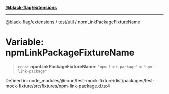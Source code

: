 [**@black-flag/extensions**](../../../README.md)

***

[@black-flag/extensions](../../../README.md) / [test/util](../README.md) / npmLinkPackageFixtureName

# Variable: npmLinkPackageFixtureName

> `const` **npmLinkPackageFixtureName**: `"npm-link-package"` = `"npm-link-package"`

Defined in: node\_modules/@-xun/test-mock-fixture/dist/packages/test-mock-fixture/src/fixtures/npm-link-package.d.ts:4
